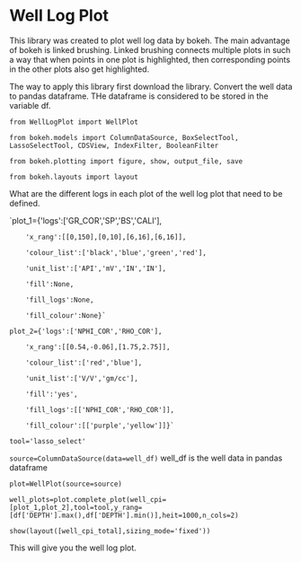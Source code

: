 # Well Log Plot
This library was created to plot well log data by bokeh. The main advantage of bokeh is linked brushing. Linked brushing connects multiple plots in such a way that when points in one plot is highlighted, then corresponding points in the other plots also get highlighted.

The way to apply this library first download the library.
Convert the well data to pandas dataframe. THe dataframe is considered to be stored in the variable df.

`from WellLogPlot import WellPlot`

`from bokeh.models import ColumnDataSource, BoxSelectTool, LassoSelectTool, CDSView, IndexFilter, BooleanFilter`

`from bokeh.plotting import figure, show, output_file, save`

`from bokeh.layouts import layout`

What are the different logs in each plot of the well log plot that need to be defined.

`plot_1={'logs':['GR_COR','SP','BS','CALI'],
        
        'x_rang':[[0,150],[0,10],[6,16],[6,16]],
        
        'colour_list':['black','blue','green','red'],
        
        'unit_list':['API','mV','IN','IN'],
        
        'fill':None,
        
        'fill_logs':None,
        
        'fill_colour':None}`
        
`plot_2={'logs':['NPHI_COR','RHO_COR'],`

        'x_rang':[[0.54,-0.06],[1.75,2.75]],
        
        'colour_list':['red','blue'],
        
        'unit_list':['V/V','gm/cc'],
        
        'fill':'yes',
        
        'fill_logs':[['NPHI_COR','RHO_COR']],
        
        'fill_colour':[['purple','yellow']]}`

`tool='lasso_select'`

`source=ColumnDataSource(data=well_df)` well_df is the well data in pandas dataframe

`plot=WellPlot(source=source)`

`well_plots=plot.complete_plot(well_cpi=[plot_1,plot_2],tool=tool,y_rang=[df['DEPTH'].max(),df['DEPTH'].min()],heit=1000,n_cols=2)`

`show(layout([well_cpi_total],sizing_mode='fixed'))`

This will give you the well log plot.
